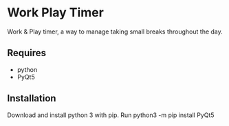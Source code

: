 # Work Play Timer
Work &amp; Play timer, a way to manage taking small breaks throughout the day.


## Requires
- python
- PyQt5

## Installation

Download and install python 3 with pip.
Run python3 -m pip install PyQt5
